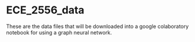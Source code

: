 # ECE_2556_data
These are the data files that will be downloaded into a google colaboratory notebook for using a graph neural network.
